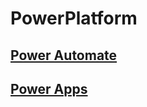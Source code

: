 # PowerPlatform

## <a href="PowerAutomate"> Power Automate</a>

## <a href="PowerApps"> Power Apps</a>
